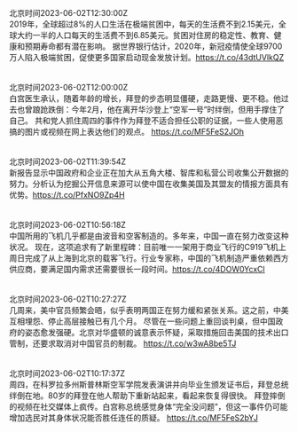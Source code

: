 北京时间2023-06-02T12:30:00Z<br>2019年，全球超过8%的人口生活在极端贫困中，每天的生活费不到2.15美元，全球大约一半的人口每天的生活费不到6.85美元。贫困对住房的稳定性、教育、健康和预期寿命都有潜在影响。
据世界银行估计，2020年，新冠疫情使全球9700万人陷入极端贫困，促使更多国家启动现金发放计划。https://t.co/43dtUVlkQZ<br><br><br>北京时间2023-06-02T12:00:00Z<br>白宫医生承认，随着年龄的增长，拜登的步态明显僵硬，走路更慢、更不稳。他过去也曾踉跄跌倒：今年2月，他在离开华沙登上“空军一号”时绊倒，但用手撑住了自己。
共和党人抓住周四的事件作为拜登不适合担任公职的证据，一些人使用恶搞的图片或视频在网上表达他们的观点。 https://t.co/MF5FeS2JOh<br><br><br>北京时间2023-06-02T11:39:54Z<br>新报告显示中国政府和企业正在加大从五角大楼、智库和私营公司收集公开数据的努力。分析认为挖掘公开信息来源可以使中国在收集美国及其盟友的情报方面具有优势。https://t.co/PfxNO9Zp4H<br><br><br>北京时间2023-06-02T10:56:18Z<br>中国所用的飞机几乎都是由波音和空客制造的。多年来，中国一直在努力改变这种状况。
现在，这项追求有了新里程碑：目前唯一一架用于商业飞行的C919飞机上周日完成了从上海到北京的载客飞行。行业专家称，中国的飞机制造严重依赖西方供应商，要满足国内需求还需要很长一段时间。https://t.co/4DOW0YcxCl<br><br><br>北京时间2023-06-02T10:27:27Z<br>几周来，美中官员频繁会晤，似乎表明两国正在努力缓和紧张关系。这之前，中美互相埋怨、停止高层接触已有几个月。
尽管在一些问题上重回谈判桌，但中国政府的姿态愈发强硬。北京对华盛顿的诚意表示怀疑，采取措施回击美国的技术出口管制，还要求取消对中国官员的制裁。
https://t.co/w3wA8be5TJ<br><br><br>北京时间2023-06-02T10:17:37Z<br>周四，在科罗拉多州斯普林斯空军学院发表演讲并向毕业生颁发证书后，拜登总统绊倒在地。80岁的拜登在他人帮助下重新站起来，看起来恢复得很快。
拜登摔倒的视频在社交媒体上疯传。白宫称总统感觉身体“完全没问题”，但这一事件仍可能增加选民对其身体状况能否胜任连任的质疑。
https://t.co/MF5FeS2bYJ<br><br><br>